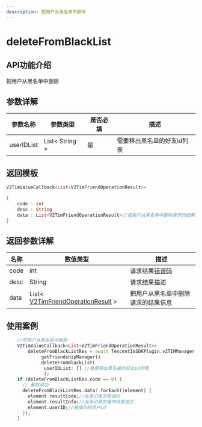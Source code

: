 ```yaml
---
description: 把用户从黑名单中删除
---
```


# deleteFromBlackList

## API功能介绍

把用户从黑名单中删除

## 参数详解

| 参数名称       | 参数类型           | 是否必填 | 描述             |
| ---------- | -------------- | ---- | -------------- |
| userIDList | List< String > | 是    | 需要移出黑名单的好友id列表 |

## 返回模板

```dart
V2TimValueCallback<List<V2TimFriendOperationResult>>

{
    code : int
    desc : String
    data : List<V2TimFriendOperationResult>//把用户从黑名单中删除请求的结果信息
}
```

## 返回参数详解

| 名称   | 数值类型                                                                                      | 描述                                                             |
| ---- | ----------------------------------------------------------------------------------------- | -------------------------------------------------------------- |
| code | int                                                                                       | 请求结果[错误码](https://cloud.tencent.com/document/product/269/1671) |
| desc | String                                                                                    | 请求结果描述                                                         |
| data | List< [V2TimFriendOperationResult](../guan-jian-lei/user/v2timfriendoperationresult.md) > | 把用户从黑名单中删除请求的结果信息                                              |

## 使用案例  &#x20;

```dart
    //把用户从黑名单中删除
    V2TimValueCallback<List<V2TimFriendOperationResult>>
        deleteFromBlackListRes = await TencentImSDKPlugin.v2TIMManager
            .getFriendshipManager()
            .deleteFromBlackList(
              userIDList: [] //需要移出黑名单的好友id列表
              );
    if (deleteFromBlackListRes.code == 0) {
      // 删除成功
      deleteFromBlackListRes.data?.forEach((element) {
        element.resultCode;//此条记录的错误码
        element.resultInfo;//此条记录的操作结果描述
        element.userID;//被操作的用户id
      });
    }
```
